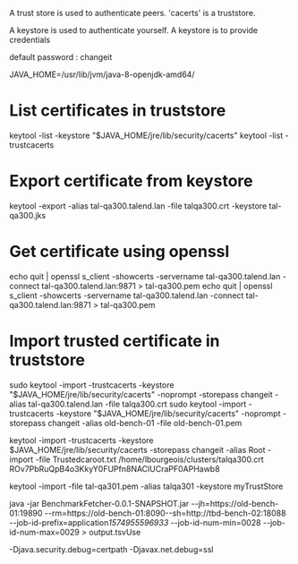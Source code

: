 A trust store is used to authenticate peers.
'cacerts' is a truststore.

A keystore is used to authenticate yourself.
A keystore is to provide credentials

default password : changeit

JAVA_HOME=/usr/lib/jvm/java-8-openjdk-amd64/

# List certificates in truststore

keytool -list -keystore "$JAVA_HOME/jre/lib/security/cacerts"
keytool -list -trustcacerts

# Export certificate from keystore

keytool -export -alias tal-qa300.talend.lan -file talqa300.crt -keystore tal-qa300.jks

# Get certificate using openssl

echo quit | openssl s_client -showcerts -servername tal-qa300.talend.lan -connect tal-qa300.talend.lan:9871 > tal-qa300.pem
echo quit | openssl s_client -showcerts -servername tal-qa300.talend.lan -connect tal-qa300.talend.lan:9871 > tal-qa300.pem

# Import trusted certificate in truststore

sudo keytool -import -trustcacerts -keystore "$JAVA_HOME/jre/lib/security/cacerts" -noprompt -storepass changeit -alias tal-qa300.talend.lan -file talqa300.crt
sudo keytool -import -trustcacerts -keystore "$JAVA_HOME/jre/lib/security/cacerts" -noprompt -storepass changeit -alias old-bench-01 -file old-bench-01.pem

keytool -import -trustcacerts -keystore $JAVA_HOME/jre/lib/security/cacerts -storepass changeit -alias Root -import -file Trustedcaroot.txt
/home/lbourgeois/clusters/talqa300.crt
ROv7PbRuQpB4o3KkyY0FUPfn8NAClUCraPF0APHawb8

keytool -import -file tal-qa301.pem -alias talqa301 -keystore myTrustStore

java -jar BenchmarkFetcher-0.0.1-SNAPSHOT.jar --jh=https://old-bench-01:19890 --rm=https://old-bench-01:8090--sh=http://tbd-bench-02:18088 --job-id-prefix=application*1574955596933* --job-id-num-min=0028 --job-id-num-max=0029 > output.tsvUse

-Djava.security.debug=certpath
-Djavax.net.debug=ssl
